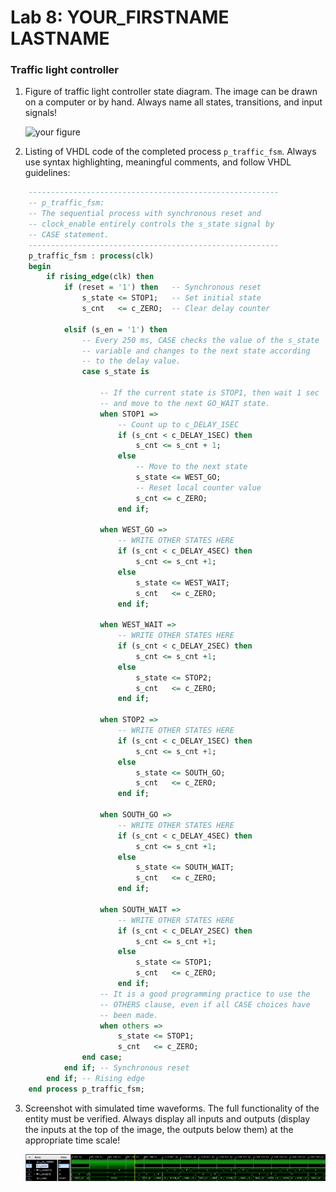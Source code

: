 # Lab 8: YOUR_FIRSTNAME LASTNAME

### Traffic light controller

1. Figure of traffic light controller state diagram. The image can be drawn on a computer or by hand. Always name all states, transitions, and input signals!

   ![your figure]()

2. Listing of VHDL code of the completed process `p_traffic_fsm`. Always use syntax highlighting, meaningful comments, and follow VHDL guidelines:

```vhdl
    --------------------------------------------------------
    -- p_traffic_fsm:
    -- The sequential process with synchronous reset and 
    -- clock_enable entirely controls the s_state signal by 
    -- CASE statement.
    --------------------------------------------------------
    p_traffic_fsm : process(clk)
    begin
        if rising_edge(clk) then
            if (reset = '1') then   -- Synchronous reset
                s_state <= STOP1;   -- Set initial state
                s_cnt   <= c_ZERO;  -- Clear delay counter

            elsif (s_en = '1') then
                -- Every 250 ms, CASE checks the value of the s_state 
                -- variable and changes to the next state according 
                -- to the delay value.
                case s_state is

                    -- If the current state is STOP1, then wait 1 sec
                    -- and move to the next GO_WAIT state.
                    when STOP1 =>
                        -- Count up to c_DELAY_1SEC
                        if (s_cnt < c_DELAY_1SEC) then
                            s_cnt <= s_cnt + 1;
                        else
                            -- Move to the next state
                            s_state <= WEST_GO;
                            -- Reset local counter value
                            s_cnt <= c_ZERO;
                        end if;

                    when WEST_GO =>
                        -- WRITE OTHER STATES HERE
                        if (s_cnt < c_DELAY_4SEC) then 
                            s_cnt <= s_cnt +1; 
                        else
                            s_state <= WEST_WAIT;
                            s_cnt   <= c_ZERO;     
                        end if;
                        
                    when WEST_WAIT =>
                        -- WRITE OTHER STATES HERE
                        if (s_cnt < c_DELAY_2SEC) then 
                            s_cnt <= s_cnt +1; 
                        else
                            s_state <= STOP2;
                            s_cnt   <= c_ZERO;     
                        end if;    
                        
                    when STOP2 =>
                        -- WRITE OTHER STATES HERE
                        if (s_cnt < c_DELAY_1SEC) then 
                            s_cnt <= s_cnt +1; 
                        else
                            s_state <= SOUTH_GO;
                            s_cnt   <= c_ZERO;     
                        end if;    
                        
                    when SOUTH_GO =>
                        -- WRITE OTHER STATES HERE
                        if (s_cnt < c_DELAY_4SEC) then 
                            s_cnt <= s_cnt +1; 
                        else
                            s_state <= SOUTH_WAIT;
                            s_cnt   <= c_ZERO;     
                        end if;        
                    
                    when SOUTH_WAIT =>
                        -- WRITE OTHER STATES HERE
                        if (s_cnt < c_DELAY_2SEC) then 
                            s_cnt <= s_cnt +1; 
                        else
                            s_state <= STOP1;
                            s_cnt   <= c_ZERO;     
                        end if;         
                    -- It is a good programming practice to use the 
                    -- OTHERS clause, even if all CASE choices have 
                    -- been made.
                    when others =>
                        s_state <= STOP1;
                        s_cnt   <= c_ZERO;
                end case;
            end if; -- Synchronous reset
        end if; -- Rising edge
    end process p_traffic_fsm;
```

3. Screenshot with simulated time waveforms. The full functionality of the entity must be verified. Always display all inputs and outputs (display the inputs at the top of the image, the outputs below them) at the appropriate time scale!

   ![your figure](https://github.com/OndraFoltyn/digital-electronics-1/blob/main/labs/08-traffic_lights/images/waves.png)
